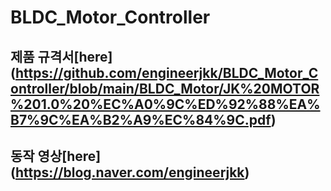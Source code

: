 # BLDC_Motor_Controller

## 제품 규격서[here] (https://github.com/engineerjkk/BLDC_Motor_Controller/blob/main/BLDC_Motor/JK%20MOTOR%201.0%20%EC%A0%9C%ED%92%88%EA%B7%9C%EA%B2%A9%EC%84%9C.pdf)    
## 동작 영상[here] (https://blog.naver.com/engineerjkk)
